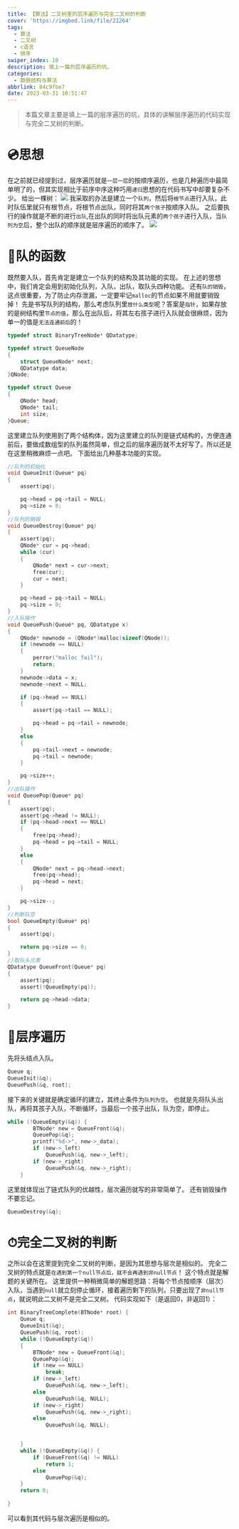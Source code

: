 ```yaml
---
title: 【算法】二叉树里的层序遍历与完全二叉树的判断
cover: 'https://imgbed.link/file/21264'
tags:
  - 算法
  - 二叉树
  - c语言
  - 排序
swiper_index: 10
description: 填上一篇的层序遍历的坑。
categories:
  - 数据结构与算法
abbrlink: 84c9fbe7
date: 2023-03-31 10:51:47
---
```

> 本篇文章主要是填上一篇的层序遍历的坑，具体的讲解层序遍历的代码实现与完全二叉树的判断。

# 💿思想
在之前就已经提到过，层序遍历就是`一层一层`的按顺序遍历，也是几种遍历中最简单明了的，但其实现相比于前序中序这种巧用`递归`思想的在代码书写中却要复杂不少。
给出一棵树：
<img src='https://imgbed.link/file/21263'>
我采取的办法是建立一个`队列`，然后将`根节点`进行入队，此时队伍里就只有根节点，将根节点出队，同时将其`两个孩子`按顺序入队。
之后要执行的操作就是不断的进行`出队`,在出队的同时将出队元素的`两个孩子`进行入队，当`队列为空`后，整个出队的顺序就是层序遍历的顺序了。
<img src='https://imgbed.link/file/21264'>

# 📀队的函数
既然要入队，首先肯定是建立一个队列的结构及其功能的实现。
在上述的思想中，我们肯定会用到初始化队列，入队，出队，取队头四种功能。
还有`队的销毁`，这点很重要，为了防止内存泄漏，一定要牢记`malloc`的节点如果不用就要销毁掉！
先是书写队列的结构，那么考虑队列里`放什么类型`呢？答案是`指针`，如果存放的是树结构里`节点的值`，那么在出队后，将其左右孩子进行入队就会很麻烦，因为单一的值是`无法连通前后`的！
```c
typedef struct BinaryTreeNode* QDatatype;

typedef struct QueueNode
{
	struct QueueNode* next;
	QDatatype data;
}QNode;

typedef struct Queue
{
	QNode* head;
	QNode* tail;
	int size;
}Queue;
```
这里建立队列使用到了两个结构体，因为这里建立的队列是链式结构的，方便连通前后，要做成数组型的队列虽然简单，但之后的层序遍历就不太好写了。所以还是在这里稍微麻烦一点吧。
下面给出几种基本功能的实现。
```c
//队列的初始化
void QueueInit(Queue* pq)
{
	assert(pq);

	pq->head = pq->tail = NULL;
	pq->size = 0;
}
//队列的销毁
void QueueDestroy(Queue* pq)
{
	assert(pq);
	QNode* cur = pq->head;
	while (cur)
	{
		QNode* next = cur->next;
		free(cur);
		cur = next;
	}

	pq->head = pq->tail = NULL;
	pq->size = 0;
}
//入队操作
void QueuePush(Queue* pq, QDatatype x)
{
	QNode* newnode = (QNode*)malloc(sizeof(QNode));
	if (newnode == NULL)
	{
		perror("malloc fail");
		return;
	}
	newnode->data = x;
	newnode->next = NULL;

	if (pq->head == NULL)
	{
		assert(pq->tail == NULL);

		pq->head = pq->tail = newnode;
	}
	else
	{
		pq->tail->next = newnode;
		pq->tail = newnode;
	}

	pq->size++;
}
//出队操作
void QueuePop(Queue* pq)
{
	assert(pq);
	assert(pq->head != NULL);
	if (pq->head->next == NULL)
	{
		free(pq->head);
		pq->head = pq->tail = NULL;
	}
	else
	{
		QNode* next = pq->head->next;
		free(pq->head);
		pq->head = next;
	}

	pq->size--;
}
//判断队空
bool QueueEmpty(Queue* pq)
{
	assert(pq);

	return pq->size == 0;
}
//取队头元素
QDatatype QueueFront(Queue* pq)
{
	assert(pq);
	assert(!QueueEmpty(pq));

	return pq->head->data;
}
```

# 💽层序遍历
先将头结点入队。
```c
Queue q;
QueueInit(&q);
QueuePush(&q, root);
```
接下来的关键就是确定循环的建立，其终止条件为`队列为空`。
也就是先将队头出队，再将其孩子入队，不断循环，当最后一个孩子出队，队为空，即停止。
```c
while (!QueueEmpty(&q)) {
		BTNode* new = QueueFront(&q);
		QueuePop(&q);
		printf("%d->", new->_data);
		if (new->_left)
			QueuePush(&q, new->_left);
		if (new->_right)
			QueuePush(&q, new->_right);
	}
```
这里就体现出了链式队列的优越性，层次遍历就写的非常简单了。
还有销毁操作不要忘记。
```c
QueueDestroy(&q);
```

# ⏱完全二叉树的判断
之所以会在这里提到完全二叉树的判断，是因为其思想与层次是相似的。
完全二叉树的特点就是`在遇到第一个null节点后，就不会再遇到非null节点`！
这个特点就是解题的关键所在。
这里提供一种稍微简单的解题思路：将每个节点按顺序（层次）入队，当遇到`null`就立刻停止循环，接着遍历剩下的队列，只要出现了`非null节点`，就说明此二叉树不是完全二叉树。
代码实现如下（是返回0，非返回1）：
```c
int BinaryTreeComplete(BTNode* root) {
	Queue q;
	QueueInit(&q);
	QueuePush(&q, root);
	while (!QueueEmpty(&q))
	{
		BTNode* new = QueueFront(&q);
		QueuePop(&q);
		if (new == NULL)
			break;
		if (new->_left)
			QueuePush(&q, new->_left);
		else
			QueuePush(&q, NULL);
		if (new->_right)
			QueuePush(&q, new->_right);
		else
			QueuePush(&q, NULL);


	}
	while (!QueueEmpty(&q)) {
		if (QueueFront(&q) != NULL)
			return 1;
		else
			QueuePop(&q);
	}
	return 0;
	
}
```
可以看到其代码与层次遍历是相似的。
